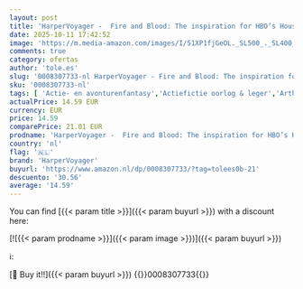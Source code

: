 ```yaml
---
layout: post
title: 'HarperVoyager -  Fire and Blood: The inspiration for HBO’s House of the Dragon : The inspiration for HBO and Sky TV series HOUSE OF THE DRAGON from the internationally bestselling creator of GAME OF THRONES'
date: 2025-10-11 17:42:52
image: 'https://m.media-amazon.com/images/I/51XP1fjGeOL._SL500_._SL400_.jpg'
comments: true
category: ofertas
author: 'tole.es'
slug: '0008307733-nl HarperVoyager - Fire and Blood: The inspiration for HBO’s...'
sku: '0008307733-nl'
tags: [ 'Actie- en avonturenfantasy','Actiefictie oorlog & leger','Arthuriaanse fantasy','Boeken','Dark fantasy','Engelstalige boeken','Epische fantasy','Europese mythen en legenden','Europese mythologie','Fantasy','Fantasy actie & avontuur','Fantasy met draken en mythische wezens','Fantasy-bloemlezingen','Featured Categories','Fictie actie & avontuur','Fictie in connectie met tv, film & games','Folklore','Gaslamp-fantasy','Genrefictie','Historische fantasy','Horror','Keltische, Engelse en Welshe mythen en legenden','Literaire fictie','Literatuur & fictie','Militaire fantasy','Moderne literatuur & fictie','Mythen & sprookjes','Mythen en legenden-fantasy','Mythologie','New age religie & spiritualiteit','Oorlogsfictie','Paranormale en urban fantasy','Paranormale fantasy','Politieke fictie','Religie & spiritualiteit','Sciencefiction','Sciencefiction alternatieve geschiedenis','Sciencefiction en fantasie','harpervoyager','🇳🇱', ]
actualPrice: 14.59 EUR
currency: EUR
price: 14.59
comparePrice: 21.01 EUR
prodname: 'HarperVoyager -  Fire and Blood: The inspiration for HBO’s House of the Dragon : The inspiration for HBO and Sky TV series HOUSE OF THE DRAGON from the internationally bestselling creator of GAME OF THRONES'
country: 'nl'
flag: '🇳🇱'
brand: 'HarperVoyager'
buyurl: 'https://www.amazon.nl/dp/0008307733/?tag=tolees0b-21'
descuento: '30.56'
average: '14.59'
---
```


You can find [{{< param title >}}]({{< param buyurl >}}) with a discount here:

[![{{< param prodname >}}]({{< param image >}})]({{< param buyurl >}})

ℹ️:


[🛒 Buy it!!]({{< param buyurl >}})
{{<world>}}0008307733{{</world>}}
